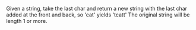 Given a string, take the last char and return a new string with the last char added at the front and back, so 'cat' yields 'tcatt' The original string will be length 1 or more.